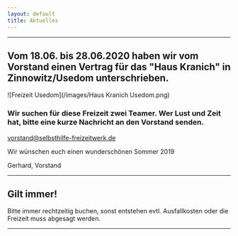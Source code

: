 ```yaml
---
layout: default
title: Aktuelles
---
```

-------------------------------------------------------------------------------------------------------------------------

## Vom 18.06. bis 28.06.2020 haben wir vom Vorstand einen Vertrag für das "Haus Kranich" in Zinnowitz/Usedom unterschrieben. 

![Freizeit Usedom](/images/Haus Kranich Usedom.png)

### Wir suchen für diese Freizeit zwei Teamer. Wer Lust und Zeit hat, bitte eine kurze Nachricht an den Vorstand senden.

<vorstand@selbsthilfe-freizeitwerk.de>

Wir wünschen euch einen wunderschönen Sommer 2019 

Gerhard,
Vorstand 

-------------------------------------------------------------------------------------------------------------------------

## Gilt immer!

Bitte immer rechtzeitig buchen, sonst entstehen evtl.
Ausfallkosten oder die Freizeit muss abgesagt werden.

--------------------------------------------------------
